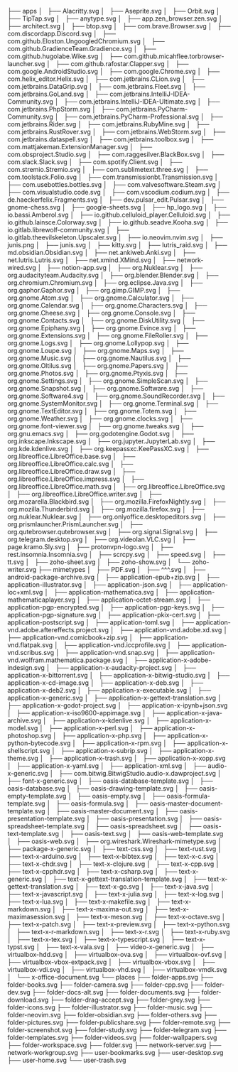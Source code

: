 ├── apps
│   ├── Alacritty.svg
│   ├── Aseprite.svg
│   ├── Orbit.svg
│   ├── TipTap.svg
│   ├── anytype.svg
│   ├── app.zen_browser.zen.svg
│   ├── architect.svg
│   ├── btop.svg
│   ├── com.brave.Browser.svg
│   ├── com.discordapp.Discord.svg
│   ├── com.github.Eloston.UngoogledChromium.svg
│   ├── com.github.GradienceTeam.Gradience.svg
│   ├── com.github.hugolabe.Wike.svg
│   ├── com.github.micahflee.torbrowser-launcher.svg
│   ├── com.github.rafostar.Clapper.svg
│   ├── com.google.AndroidStudio.svg
│   ├── com.google.Chrome.svg
│   ├── com.helix_editor.Helix.svg
│   ├── com.jetbrains.CLion.svg
│   ├── com.jetbrains.DataGrip.svg
│   ├── com.jetbrains.Fleet.svg
│   ├── com.jetbrains.GoLand.svg
│   ├── com.jetbrains.IntelliJ-IDEA-Community.svg
│   ├── com.jetbrains.IntelliJ-IDEA-Ultimate.svg
│   ├── com.jetbrains.PhpStorm.svg
│   ├── com.jetbrains.PyCharm-Community.svg
│   ├── com.jetbrains.PyCharm-Professional.svg
│   ├── com.jetbrains.Rider.svg
│   ├── com.jetbrains.RubyMine.svg
│   ├── com.jetbrains.RustRover.svg
│   ├── com.jetbrains.WebStorm.svg
│   ├── com.jetbrains.dataspell.svg
│   ├── com.jetbrains.toolbox.svg
│   ├── com.mattjakeman.ExtensionManager.svg
│   ├── com.obsproject.Studio.svg
│   ├── com.raggesilver.BlackBox.svg
│   ├── com.slack.Slack.svg
│   ├── com.spotify.Client.svg
│   ├── com.stremio.Stremio.svg
│   ├── com.sublimetext.three.svg
│   ├── com.toolstack.Folio.svg
│   ├── com.transmissionbt.Transmission.svg
│   ├── com.usebottles.bottles.svg
│   ├── com.valvesoftware.Steam.svg
│   ├── com.visualstudio.code.svg
│   ├── com.vscodium.codium.svg
│   ├── de.haeckerfelix.Fragments.svg
│   ├── dev.pulsar_edit.Pulsar.svg
│   ├── gnome-chess.svg
│   ├── google-sheets.svg
│   ├── hp_logo.svg
│   ├── io.bassi.Amberol.svg
│   ├── io.github.celluloid_player.Celluloid.svg
│   ├── io.github.lainsce.Colorway.svg
│   ├── io.github.seadve.Kooha.svg
│   ├── io.gitlab.librewolf-community.svg
│   ├── io.gitlab.theevilskeleton.Upscaler.svg
│   ├── io.neovim.nvim.svg
│   ├── junis.png
│   ├── junis.svg
│   ├── kitty.svg
│   ├── lutris_raid.svg
│   ├── md.obsidian.Obsidian.svg
│   ├── net.ankiweb.Anki.svg
│   ├── net.lutris.Lutris.svg
│   ├── net.xmind.XMind.svg
│   ├── network-wired.svg
│   ├── notion-app.svg
│   ├── org.Nuklear.svg
│   ├── org.audacityteam.Audacity.svg
│   ├── org.blender.Blender.svg
│   ├── org.chromium.Chromium.svg
│   ├── org.eclipse.Java.svg
│   ├── org.gaphor.Gaphor.svg
│   ├── org.gimp.GIMP.svg
│   ├── org.gnome.Atom.svg
│   ├── org.gnome.Calculator.svg
│   ├── org.gnome.Calendar.svg
│   ├── org.gnome.Characters.svg
│   ├── org.gnome.Cheese.svg
│   ├── org.gnome.Console.svg
│   ├── org.gnome.Contacts.svg
│   ├── org.gnome.DiskUtility.svg
│   ├── org.gnome.Epiphany.svg
│   ├── org.gnome.Evince.svg
│   ├── org.gnome.Extensions.svg
│   ├── org.gnome.FileRoller.svg
│   ├── org.gnome.Logs.svg
│   ├── org.gnome.Lollypop.svg
│   ├── org.gnome.Loupe.svg
│   ├── org.gnome.Maps.svg
│   ├── org.gnome.Music.svg
│   ├── org.gnome.Nautilus.svg
│   ├── org.gnome.Oltilus.svg
│   ├── org.gnome.Papers.svg
│   ├── org.gnome.Photos.svg
│   ├── org.gnome.Ptyxis.svg
│   ├── org.gnome.Settings.svg
│   ├── org.gnome.SimpleScan.svg
│   ├── org.gnome.Snapshot.svg
│   ├── org.gnome.Software.svg
│   ├── org.gnome.Software4.svg
│   ├── org.gnome.SoundRecorder.svg
│   ├── org.gnome.SystemMonitor.svg
│   ├── org.gnome.Terminal.svg
│   ├── org.gnome.TextEditor.svg
│   ├── org.gnome.Totem.svg
│   ├── org.gnome.Weather.svg
│   ├── org.gnome.clocks.svg
│   ├── org.gnome.font-viewer.svg
│   ├── org.gnome.tweaks.svg
│   ├── org.gnu.emacs.svg
│   ├── org.godotengine.Godot.svg
│   ├── org.inkscape.Inkscape.svg
│   ├── org.jupyter.JupyterLab.svg
│   ├── org.kde.kdenlive.svg
│   ├── org.keepassxc.KeePassXC.svg
│   ├── org.libreoffice.LibreOffice.base.svg
│   ├── org.libreoffice.LibreOffice.calc.svg
│   ├── org.libreoffice.LibreOffice.draw.svg
│   ├── org.libreoffice.LibreOffice.impress.svg
│   ├── org.libreoffice.LibreOffice.math.svg
│   ├── org.libreoffice.LibreOffice.svg
│   ├── org.libreoffice.LibreOffice.writer.svg
│   ├── org.mozarella.Blackbird.svg
│   ├── org.mozilla.FirefoxNightly.svg
│   ├── org.mozilla.Thunderbird.svg
│   ├── org.mozilla.firefox.svg
│   ├── org.nuklear.Nuklear.svg
│   ├── org.onlyoffice.desktopeditors.svg
│   ├── org.prismlauncher.PrismLauncher.svg
│   ├── org.qutebrowser.qutebrowser.svg
│   ├── org.signal.Signal.svg
│   ├── org.telegram.desktop.svg
│   ├── org.videolan.VLC.svg
│   ├── page.kramo.Sly.svg
│   ├── protonvpn-logo.svg
│   ├── rest.insomnia.Insomnia.svg
│   ├── scrcpy.svg
│   ├── speed.svg
│   ├── tt.svg
│   ├── zoho-sheet.svg
│   ├── zoho-show.svg
│   └── zoho-writer.svg
├── mimetypes
│   ├── PDF.svg
│   ├── ^^^.svg
│   ├── android-package-archive.svg
│   ├── application-epub+zip.svg
│   ├── application-illustrator.svg
│   ├── application-json.svg
│   ├── application-loc+xml.svg
│   ├── application-mathematica.svg
│   ├── application-mathematicaplayer.svg
│   ├── application-octet-stream.svg
│   ├── application-pgp-encrypted.svg
│   ├── application-pgp-keys.svg
│   ├── application-pgp-signature.svg
│   ├── application-pkix-cert.svg
│   ├── application-postscript.svg
│   ├── application-toml.svg
│   ├── application-vnd.adobe.aftereffects.project.svg
│   ├── application-vnd.adobe.xd.svg
│   ├── application-vnd.comicbook+zip.svg
│   ├── application-vnd.flatpak.svg
│   ├── application-vnd.iccprofile.svg
│   ├── application-vnd.scribus.svg
│   ├── application-vnd.snap.svg
│   ├── application-vnd.wolfram.mathematica.package.svg
│   ├── application-x-adobe-indesign.svg
│   ├── application-x-audacity-project.svg
│   ├── application-x-bittorrent.svg
│   ├── application-x-bitwig-studio.svg
│   ├── application-x-cd-image.svg
│   ├── application-x-deb.svg
│   ├── application-x-deb2.svg
│   ├── application-x-executable.svg
│   ├── application-x-generic.svg
│   ├── application-x-gettext-translation.svg
│   ├── application-x-godot-project.svg
│   ├── application-x-ipynb+json.svg
│   ├── application-x-iso9600-appimage.svg
│   ├── application-x-java-archive.svg
│   ├── application-x-kdenlive.svg
│   ├── application-x-model.svg
│   ├── application-x-perl.svg
│   ├── application-x-photoshop.svg
│   ├── application-x-php.svg
│   ├── application-x-python-bytecode.svg
│   ├── application-x-rpm.svg
│   ├── application-x-shellscript.svg
│   ├── application-x-subrip.svg
│   ├── application-x-theme.svg
│   ├── application-x-trash.svg
│   ├── application-x-xopp.svg
│   ├── application-x-yaml.svg
│   ├── application-xml.svg
│   ├── audio-x-generic.svg
│   ├── com.bitwig.BitwigStudio.audio-x.dawproject.svg
│   ├── font-x-generic.svg
│   ├── oasis-database-template.svg
│   ├── oasis-database.svg
│   ├── oasis-drawing-template.svg
│   ├── oasis-empty-template.svg
│   ├── oasis-empty.svg
│   ├── oasis-formula-template.svg
│   ├── oasis-formula.svg
│   ├── oasis-master-document-template.svg
│   ├── oasis-master-document.svg
│   ├── oasis-presentation-template.svg
│   ├── oasis-presentation.svg
│   ├── oasis-spreadsheet-template.svg
│   ├── oasis-spreadsheet.svg
│   ├── oasis-text-template.svg
│   ├── oasis-text.svg
│   ├── oasis-web-template.svg
│   ├── oasis-web.svg
│   ├── org.wireshark.Wireshark-mimetype.svg
│   ├── package-x-generic.svg
│   ├── text-css.svg
│   ├── text-rust.svg
│   ├── text-x-arduino.svg
│   ├── text-x-bibtex.svg
│   ├── text-x-c.svg
│   ├── text-x-chdr.svg
│   ├── text-x-clojure.svg
│   ├── text-x-cpp.svg
│   ├── text-x-cpphdr.svg
│   ├── text-x-csharp.svg
│   ├── text-x-generic.svg
│   ├── text-x-gettext-translation-template.svg
│   ├── text-x-gettext-translation.svg
│   ├── text-x-go.svg
│   ├── text-x-java.svg
│   ├── text-x-javascript.svg
│   ├── text-x-julia.svg
│   ├── text-x-log.svg
│   ├── text-x-lua.svg
│   ├── text-x-makefile.svg
│   ├── text-x-markdown.svg
│   ├── text-x-maxima-out.svg
│   ├── text-x-maximasession.svg
│   ├── text-x-meson.svg
│   ├── text-x-octave.svg
│   ├── text-x-patch.svg
│   ├── text-x-preview.svg
│   ├── text-x-python.svg
│   ├── text-x-r-markdown.svg
│   ├── text-x-r.svg
│   ├── text-x-ruby.svg
│   ├── text-x-tex.svg
│   ├── text-x-typescript.svg
│   ├── text-x-typst.svg
│   ├── text-x-vala.svg
│   ├── video-x-generic.svg
│   ├── virtualbox-hdd.svg
│   ├── virtualbox-ova.svg
│   ├── virtualbox-ovf.svg
│   ├── virtualbox-vbox-extpack.svg
│   ├── virtualbox-vbox.svg
│   ├── virtualbox-vdi.svg
│   ├── virtualbox-vhd.svg
│   ├── virtualbox-vmdk.svg
│   └── x-office-document.svg
└── places
    ├── folder-apps.svg
    ├── folder-books.svg
    ├── folder-camera.svg
    ├── folder-cpp.svg
    ├── folder-dev.svg
    ├── folder-docs-alt.svg
    ├── folder-documents.svg
    ├── folder-download.svg
    ├── folder-drag-accept.svg
    ├── folder-grey.svg
    ├── folder-icons.svg
    ├── folder-illustrator.svg
    ├── folder-music.svg
    ├── folder-neovim.svg
    ├── folder-obsidian.svg
    ├── folder-others.svg
    ├── folder-pictures.svg
    ├── folder-publicshare.svg
    ├── folder-remote.svg
    ├── folder-screenshot.svg
    ├── folder-study.svg
    ├── folder-telegram.svg
    ├── folder-templates.svg
    ├── folder-videos.svg
    ├── folder-wallpapers.svg
    ├── folder-workspace.svg
    ├── folder.svg
    ├── network-server.svg
    ├── network-workgroup.svg
    ├── user-bookmarks.svg
    ├── user-desktop.svg
    ├── user-home.svg
    └── user-trash.svg
